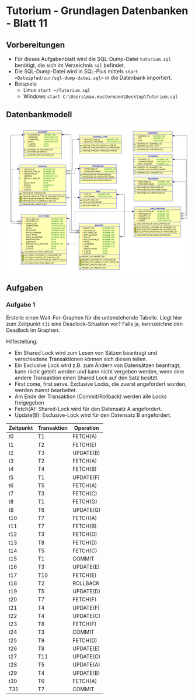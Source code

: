 # Tutorium - Grundlagen Datenbanken - Blatt 11

## Vorbereitungen
* Für dieses Aufgabenblatt wird die SQL-Dump-Datei `tutorium.sql` benötigt, die sich im Verzeichnis `sql` befindet.
* Die SQL-Dump-Datei wird in SQL-Plus mittels `start <Dateipfad/zur/sql-dump-datei.sql>` in die Datenbank importiert.
* Beispiele
  * Linux `start ~/Tutorium.sql`
  * Windows `start C:\Users\max.mustermann\Desktop\Tutorium.sql`

## Datenbankmodell
![Datenbankmodell](./img/datamodler_schema.png)

## Aufgaben

### Aufgabe 1
Erstelle einen Wait-For-Graphen für die untenstehende Tabelle. Liegt hier zum Zeitpunkt `t31` eine Deadlock-Situation vor? Falls ja, kennzeichne den Deadlock im Graphen.

Hilfestellung:
* Ein Shared Lock wird zum Lesen von Sätzen beantragt und verschiedene Transaktionen können sich diesen teilen.
* Ein Exclusive Lock wird z.B. zum Ändern von Datensätzen beantragt, kann nicht geteilt werden und kann nicht vergeben werden, wenn eine andere Transaktion einen Shared Lock auf den Satz besitzt.
* First come, first serve. Exclusive Locks, die zuerst angefordert wurden, werden zuerst bearbeitet.
* Am Ende der Transaktion (Commit/Rollback) werden alle Locks freigegeben
* Fetch(A): Shared-Lock wird für den Datensatz A angefordert.
*  Update(B): Exclusive-Lock wird für den Datensatz B angefordert.

| Zeitpunkt | Transaktion | Operation |
| --------- | ----------- | ----------|
| t0        | T1          | FETCH(A)  |
| t1        | T2          | FETCH(E)  |
| t2        | T3          | UPDATE(B) |
| t3        | T2          | FETCH(A)  |
| t4        | T4          | FETCH(B)  |
| t5        | T1          | UPDATE(F) |
| t6        | T5          | FETCH(A)  |
| t7        | T3          | FETCH(C)  |
| t8        | T1          | FETCH(G)  |
| t9        | T6          | UPDATE(G) |
| t10       | T7          | FETCH(A)  |
| t11       | T7          | FETCH(B)  |
| t12       | T3          | FETCH(D)  |
| t13       | T8          | FETCH(D)  |
| t14       | T5          | FETCH(C)  |
| t15       | T1          | COMMIT    |
| t16       | T3          | UPDATE(E) |
| t17       | T10         | FETCH(E)  |
| t18       | T2          | ROLLBACK  |
| t19       | T5          | UPDATE(D) |
| t20       | T7          | FETCH(F)  |
| t21       | T4          | UPDATE(F) |
| t22       | T4          | UPDATE(C) |
| t23       | T8          | FETCH(F)  |
| t24       | T3          | COMMIT    |
| t25       | T9          | FETCH(D)  |
| t26       | T8          | UPDATE(E) |
| t27       | T11         | UPDATE(G) |
| t28       | T5          | UPDATE(A) |
| t29       | T4          | UPDATE(B) |
| t30       | T6          | FETCH(A)  |
| T31       | T7          | COMMIT    |



